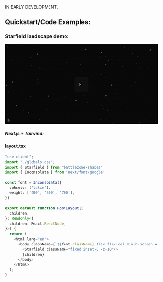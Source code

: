 IN EARLY DEVELOPMENT.

## Quickstart/Code Examples:

### Starfield landscape demo:

![demo](demo/starfield-demo.gif "Starfield Demo")

##### Next.js + Tailwind:

#### layout.tsx

```typescript
"use client";
import "./globals.css";
import { Starfield } from "battlezone-shapes"
import { Inconsolata } from 'next/font/google'

const font = Inconsolata({
  subsets: ['latin'],
  weight: ['400', '500', '700'],
})

export default function RootLayout({
  children,
}: Readonly<{
  children: React.ReactNode;
}>) {
  return (
    <html lang="en">
      <body className={`${font.className} flex flex-col min-h-screen w-full`}>
        <Starfield className="fixed inset-0 -z-10"/>
        {children}
      </body>
    </html>
  );
}
```

